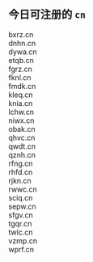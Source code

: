 
## 今日可注册的 `cn`
>
bxrz.cn   
dnhn.cn   
dywa.cn   
etqb.cn   
fgrz.cn   
fknl.cn   
fmdk.cn   
kleq.cn   
knia.cn   
lchw.cn   
niwx.cn   
obak.cn   
qhvc.cn   
qwdt.cn   
qznh.cn   
rfng.cn   
rhfd.cn   
rjkn.cn   
rwwc.cn   
sciq.cn   
sepw.cn   
sfgv.cn   
tgqr.cn   
twlc.cn   
vzmp.cn   
wprf.cn   


